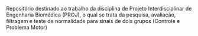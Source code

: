 Repositório destinado ao trabalho da disciplina de Projeto Interdisciplinar de Engenharia Biomédica (PROJ), o qual se trata da pesquisa, avaliação, filtragem e teste de normalidade para sinais de dois grupos (Controle e Problema Motor)
